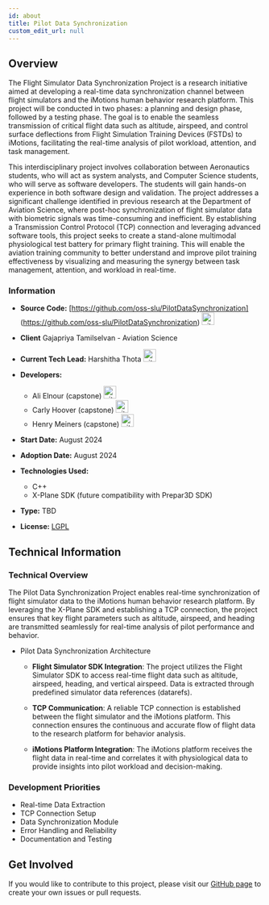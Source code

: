 ```yaml
---
id: about
title: Pilot Data Synchronization
custom_edit_url: null
---
```



## Overview

The Flight Simulator Data Synchronization Project is a research initiative aimed at developing a real-time data synchronization channel between flight simulators and the iMotions human behavior research platform. This project will be conducted in two phases: a planning and design phase, followed by a testing phase. The goal is to enable the seamless transmission of critical flight data such as altitude, airspeed, and control surface deflections from Flight Simulation Training Devices (FSTDs) to iMotions, facilitating the real-time analysis of pilot workload, attention, and task management.

This interdisciplinary project involves collaboration between Aeronautics students, who will act as system analysts, and Computer Science students, who will serve as software developers. The students will gain hands-on experience in both software design and validation. The project addresses a significant challenge identified in previous research at the Department of Aviation Science, where post-hoc synchronization of flight simulator data with biometric signals was time-consuming and inefficient. By establishing a Transmission Control Protocol (TCP) connection and leveraging advanced software tools, this project seeks to create a stand-alone multimodal physiological test battery for primary flight training. This will enable the aviation training community to better understand and improve pilot training effectiveness by visualizing and measuring the synergy between task management, attention, and workload in real-time.

### Information
- **Source Code:**  [https://github.com/oss-slu/PilotDataSynchronization] (https://github.com/oss-slu/PilotDataSynchronization) [<img src="/img/git-alt.svg" alt="git" width="25" height="25" />](https://github.com/oss-slu/PilotDataSynchronization)
- **Client** Gajapriya Tamilselvan - Aviation Science
- **Current Tech Lead:** Harshitha Thota [<img src="/img/github.svg" alt="github" width="25" height="25" />](https://github.com/harshitha-thota)
- **Developers:**
  - Ali Elnour (capstone) [<img src="/img/github.svg" alt="github" width="25" height="25" />](https://github.com/aelnourSLU) 
  - Carly Hoover (capstone) [<img src="/img/github.svg" alt="github" width="25" height="25" />](https://github.com/carlyrhoover)
  - Henry Meiners (capstone) [<img src="/img/github.svg" alt="github" width="25" height="25" />](https://github.com/hrmeiners) 
 
  
- **Start Date:** August 2024
- **Adoption Date:** August 2024

- **Technologies Used:**
  - C++
  - X-Plane SDK (future compatibility with Prepar3D SDK)

- **Type:** TBD
- **License:** [LGPL](https://opensource.org/license/lgpl-2-0)

## Technical Information

### Technical Overview

The Pilot Data Synchronization Project enables real-time synchronization of flight simulator data to the iMotions human behavior research platform. By leveraging the X-Plane SDK and establishing a TCP connection, the project ensures that key flight parameters such as altitude, airspeed, and heading are transmitted seamlessly for real-time analysis of pilot performance and behavior.

- Pilot Data Synchronization Architecture

  - **Flight Simulator SDK Integration**: The project utilizes the Flight Simulator SDK to access real-time flight data such as altitude, airspeed, heading, and vertical airspeed. Data is extracted through predefined simulator data references (datarefs).

  - **TCP Communication**: A reliable TCP connection is established between the flight simulator and the iMotions platform. This connection ensures the continuous and accurate flow of flight data to the research platform for behavior analysis.

  - **iMotions Platform Integration**: The iMotions platform receives the flight data in real-time and correlates it with physiological data to provide insights into pilot workload and decision-making.

### Development Priorities

- Real-time Data Extraction
- TCP Connection Setup
- Data Synchronization Module
- Error Handling and Reliability
- Documentation and Testing

## Get Involved

If you would like to contribute to this project, please visit our [GitHub page](https://github.com/oss-slu/PilotDataSynchronization) to create your own issues or pull requests.
